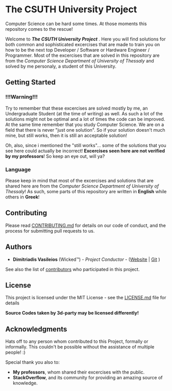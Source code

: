 
# The CSUTH University Project
Computer Science can be hard some times. At those moments this repository comes to the rescue! 

Welcome to ***The CSUTH University Project*** . Here you will find solutions for both common and sophisticated excercises that are made to train you on how to be the next top Developer / Software or Hardware Engineer / Programmer. Most of the excercises that are solved in this repository are from the *Computer Science Department of University of Thessaly* and solved by me personaly, a student of this University. 

## Getting Started

### !!!Warning!!! 
Try to remember that these excercises are solved mostly by me, an Undergraduate Student (at the time of writing) as well. As such a lot of the solutions might not be optimal and a lot of times the code can be improved. At the same time remember that you study Computer Science. We are on a field that there is never "just one solution". So if your solution doesn't much mine, but still works, then it is still an acceptable solution!

Oh, also, since i mentioned the "still works"... some of the solutions that you see here could actually be incorrect! **Excercises seen here are not verified by my professors**! So keep an eye out, will ya?

### Language

Please keep in mind that most of the excercises and solutions that are shared here are from the *Computer Science Department of University of Thessaly*!
As such, some parts of this repository are written in **English** while others in **Greek**! 

## Contributing

Please read [CONTRIBUTING.md]( ) for details on our code of conduct, and the process for submitting pull requests to us.

## Authors

* **Dimitriadis Vasileios** (Wicked™) - *Project Conductor* -  ([Website](https://na.com) | [Git](https://github.com/wckdawe) )

See also the list of [contributors]() who participated in this project.

## License

This project is licensed under the MIT License - see the [LICENSE.md](LICENSE.md) file for details

**Source Codes taken by 3d-party may be licensed differently!** 

## Acknowledgments
Hats off to any person whom contributed to this Project, formally or informally. This couldn't be possible without the assistance of multiple people! :)

Special thank you also to:

 - **My professors**, whom shared their excercises with the public.
 - **StackOverflow**, and its community for providing an amazing source of knowledge.